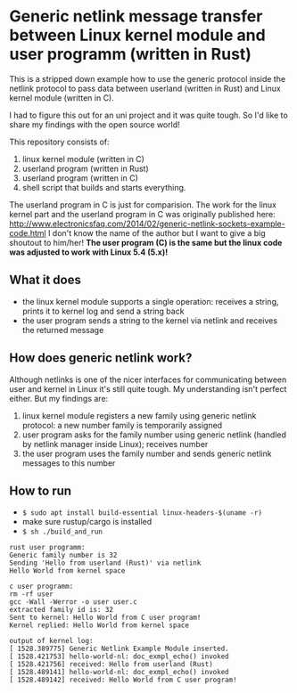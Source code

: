 # Generic netlink message transfer between Linux kernel module and user programm (written in Rust)

This is a stripped down example how to use the generic protocol inside the netlink protocol to 
pass data between userland (written in Rust) and Linux kernel module (written in C).

I had to figure this out for an uni project and it was quite tough. So I'd like to share my findings
with the open source world!

This repository consists of:
1) linux kernel module (written in C)
2) userland program (written in Rust)
3) userland program (written in C)
4) shell script that builds and starts everything.

The userland program in C is just for comparision. The work for the linux kernel part and the userland
program in C was originally published here: http://www.electronicsfaq.com/2014/02/generic-netlink-sockets-example-code.html
I don't know the name of the author but I want to give a big shoutout to him/her!
**The user program (C) is the same but the linux code was adjusted to work with Linux 5.4 (5.x)!**

## What it does
- the linux kernel module supports a single operation: receives a string, prints it to kernel log and send a string back
- the user program sends a string to the kernel via netlink and receives the returned message

## How does generic netlink work?
Although netlinks is one of the nicer interfaces for communicating between user and kernel in Linux it's still
quite tough. My understanding isn't perfect either. But my findings are:
1) linux kernel module registers a new family using generic netlink protocol:
   a new number family is temporarily assigned
2) user program asks for the family number using generic netlink (handled by netlink manager inside Linux);
   receives number
3) the user program uses the family number and sends generic netlink messages to this number

## How to run
- `$ sudo apt install build-essential linux-headers-$(uname -r)` 
- make sure rustup/cargo is installed
- `$ sh ./build_and_run`
```
rust user programm:
Generic family number is 32
Sending 'Hello from userland (Rust)' via netlink
Hello World from kernel space

c user programm:
rm -rf user
gcc -Wall -Werror -o user user.c
extracted family id is: 32
Sent to kernel: Hello World from C user program!
Kernel replied: Hello World from kernel space

output of kernel log:
[ 1528.389775] Generic Netlink Example Module inserted.
[ 1528.421753] hello-world-nl: doc_exmpl_echo() invoked
[ 1528.421756] received: Hello from userland (Rust)
[ 1528.489141] hello-world-nl: doc_exmpl_echo() invoked
[ 1528.489142] received: Hello World from C user program!
```